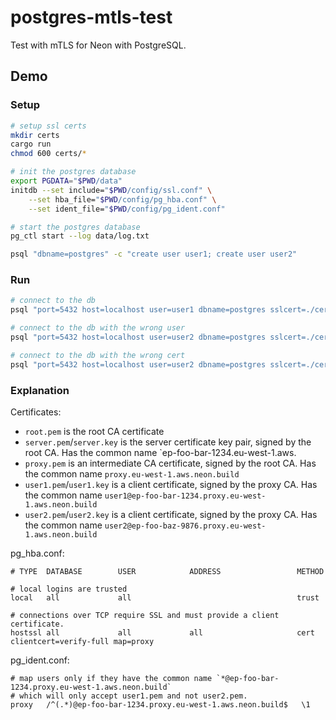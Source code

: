 # postgres-mtls-test

Test with mTLS for Neon with PostgreSQL.

## Demo

### Setup

```sh
# setup ssl certs
mkdir certs
cargo run
chmod 600 certs/*

# init the postgres database
export PGDATA="$PWD/data"
initdb --set include="$PWD/config/ssl.conf" \
    --set hba_file="$PWD/config/pg_hba.conf" \
    --set ident_file="$PWD/config/pg_ident.conf"

# start the postgres database
pg_ctl start --log data/log.txt

psql "dbname=postgres" -c "create user user1; create user user2"
```

### Run

```sh
# connect to the db
psql "port=5432 host=localhost user=user1 dbname=postgres sslcert=./certs/user1_chain.pem sslkey=./certs/user1.key sslrootcert=./certs/root.pem sslmode=verify-ca" -c "select CURRENT_USER"

# connect to the db with the wrong user
psql "port=5432 host=localhost user=user2 dbname=postgres sslcert=./certs/user1_chain.pem sslkey=./certs/user1.key sslrootcert=./certs/root.pem sslmode=verify-ca"

# connect to the db with the wrong cert
psql "port=5432 host=localhost user=user2 dbname=postgres sslcert=./certs/user2_chain.pem sslkey=./certs/user2.key sslrootcert=./certs/root.pem sslmode=verify-ca"
```

### Explanation

Certificates:
* `root.pem` is the root CA certificate
* `server.pem`/`server.key` is the server certificate key pair, signed by the root CA. Has the common name `ep-foo-bar-1234.eu-west-1.aws.
* `proxy.pem` is an intermediate CA certificate, signed by the root CA. Has the common name `proxy.eu-west-1.aws.neon.build`
* `user1.pem`/`user1.key` is a client certificate, signed by the proxy CA. Has the common name `user1@ep-foo-bar-1234.proxy.eu-west-1.aws.neon.build`
* `user2.pem`/`user2.key` is a client certificate, signed by the proxy CA. Has the common name `user2@ep-foo-baz-9876.proxy.eu-west-1.aws.neon.build`

pg_hba.conf:
```
# TYPE  DATABASE        USER            ADDRESS                 METHOD

# local logins are trusted
local   all             all                                     trust

# connections over TCP require SSL and must provide a client certificate.
hostssl all             all             all                     cert     clientcert=verify-full map=proxy
```

pg_ident.conf:
```
# map users only if they have the common name `*@ep-foo-bar-1234.proxy.eu-west-1.aws.neon.build`
# which will only accept user1.pem and not user2.pem.
proxy   /^(.*)@ep-foo-bar-1234.proxy.eu-west-1.aws.neon.build$   \1
```

